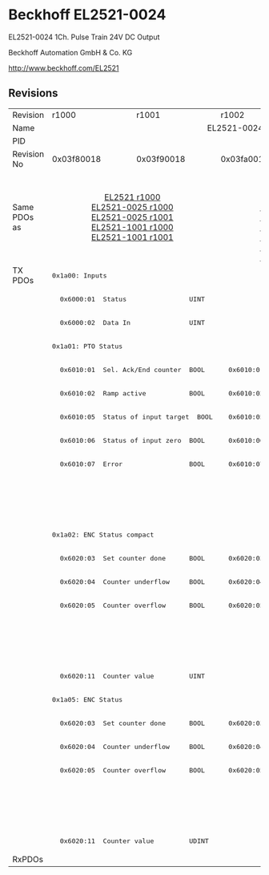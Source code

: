 # Beckhoff EL2521-0024

EL2521-0024 1Ch. Pulse Train 24V DC Output

Beckhoff Automation GmbH & Co. KG

http://www.beckhoff.com/EL2521

## Revisions
<table>
<tr >
<td>Revision</td>
<td>r1000</td>
<td>r1001</td>
<td>r1002</td>
<td>r1003</td>
<td>r1004</td>
<td>r1005</td>
</tr>
<tr >
<td>Name</td>
<td colspan=6 align="center">EL2521-0024 1Ch. Pulse Train 24V DC Output</td>
</tr>
<tr >
<td>PID</td>
<td colspan=6 align="center">0x09d93052</td>
</tr>
<tr >
<td>Revision No</td>
<td>0x03f80018</td>
<td>0x03f90018</td>
<td>0x03fa0018</td>
<td>0x03fb0018</td>
<td>0x03fc0018</td>
<td>0x03fd0018</td>
</tr>
<tr >
<td>Same PDOs as</td>
<td colspan=2 align="center"><a href="EL2521">EL2521 r1000</a><br/><a href="EL2521-0025">EL2521-0025 r1000</a><br/><a href="EL2521-0025">EL2521-0025 r1001</a><br/><a href="EL2521-1001">EL2521-1001 r1000</a><br/><a href="EL2521-1001">EL2521-1001 r1001</a></td>
<td colspan=3 align="center"><a href="EL2521">EL2521 r1003</a><br/><a href="EL2521">EL2521 r1004</a><br/><a href="EL2521">EL2521 r1005</a><br/><a href="EL2521-0025">EL2521-0025 r1002</a><br/><a href="EL2521-0025">EL2521-0025 r1003</a><br/><a href="EL2521-0025">EL2521-0025 r1004</a><br/><a href="EL2521-1001">EL2521-1001 r1002</a><br/><a href="EL2521-1001">EL2521-1001 r1003</a><br/><a href="EL2521-1001">EL2521-1001 r1004</a></td>
<td><a href="EL2521">EL2521 r1006</a><br/><a href="EL2521-0025">EL2521-0025 r1005</a></td>
</tr>
<tr class="txpdo">
<td rowspan=25 valign=top>TX PDOs</td>
<td colspan=6 align="left"><pre>0x1a00: Inputs</pre></td>
<td></td>
</tr>
<tr class="txpdo">
<td colspan=6 align="left"><pre>  0x6000:01  Status                UINT</pre></td>
</tr>
<tr class="txpdo">
<td colspan=6 align="left"><pre>  0x6000:02  Data In               UINT</pre></td>
</tr>
<tr class="txpdo">
<td colspan=6 align="left"><pre>0x1a01: PTO Status</pre></td>
</tr>
<tr class="txpdo">
<td colspan=2 align="left"><pre>  0x6010:01  Sel. Ack/End counter  BOOL</pre></td>
<td colspan=4 align="left"><pre>  0x6010:01  Status__Sel. Ack/End counter  BOOL</pre></td>
</tr>
<tr class="txpdo">
<td colspan=2 align="left"><pre>  0x6010:02  Ramp active           BOOL</pre></td>
<td colspan=4 align="left"><pre>  0x6010:02  Status__Ramp active   BOOL</pre></td>
</tr>
<tr class="txpdo">
<td colspan=2 align="left"><pre>  0x6010:05  Status of input target  BOOL</pre></td>
<td colspan=4 align="left"><pre>  0x6010:05  Status__Status of input target  BOOL</pre></td>
</tr>
<tr class="txpdo">
<td colspan=2 align="left"><pre>  0x6010:06  Status of input zero  BOOL</pre></td>
<td colspan=4 align="left"><pre>  0x6010:06  Status__Status of input zero  BOOL</pre></td>
</tr>
<tr class="txpdo">
<td colspan=2 align="left"><pre>  0x6010:07  Error                 BOOL</pre></td>
<td colspan=4 align="left"><pre>  0x6010:07  Status__Error         BOOL</pre></td>
</tr>
<tr class="txpdo">
<td colspan=5 align="left"></td>
<td><pre>  0x6010:0e  Status__Sync error    BOOL</pre></td>
</tr>
<tr class="txpdo">
<td colspan=5 align="left"></td>
<td><pre>  0x6010:10  Status__TxPDO Toggle  BOOL</pre></td>
</tr>
<tr class="txpdo">
<td colspan=6 align="left"><pre>0x1a02: ENC Status compact</pre></td>
</tr>
<tr class="txpdo">
<td colspan=2 align="left"><pre>  0x6020:03  Set counter done      BOOL</pre></td>
<td colspan=4 align="left"><pre>  0x6020:03  Status__Set counter done  BOOL</pre></td>
</tr>
<tr class="txpdo">
<td colspan=2 align="left"><pre>  0x6020:04  Counter underflow     BOOL</pre></td>
<td colspan=4 align="left"><pre>  0x6020:04  Status__Counter underflow  BOOL</pre></td>
</tr>
<tr class="txpdo">
<td colspan=2 align="left"><pre>  0x6020:05  Counter overflow      BOOL</pre></td>
<td colspan=4 align="left"><pre>  0x6020:05  Status__Counter overflow  BOOL</pre></td>
</tr>
<tr class="txpdo">
<td colspan=5 align="left"></td>
<td><pre>  0x6020:0e  Status__Sync error    BOOL</pre></td>
</tr>
<tr class="txpdo">
<td colspan=5 align="left"></td>
<td><pre>  0x6020:10  Status__TxPDO Toggle  BOOL</pre></td>
</tr>
<tr class="txpdo">
<td colspan=6 align="left"><pre>  0x6020:11  Counter value         UINT</pre></td>
</tr>
<tr class="txpdo">
<td colspan=6 align="left"><pre>0x1a05: ENC Status</pre></td>
</tr>
<tr class="txpdo">
<td colspan=2 align="left"><pre>  0x6020:03  Set counter done      BOOL</pre></td>
<td colspan=4 align="left"><pre>  0x6020:03  Status__Set counter done  BOOL</pre></td>
</tr>
<tr class="txpdo">
<td colspan=2 align="left"><pre>  0x6020:04  Counter underflow     BOOL</pre></td>
<td colspan=4 align="left"><pre>  0x6020:04  Status__Counter underflow  BOOL</pre></td>
</tr>
<tr class="txpdo">
<td colspan=2 align="left"><pre>  0x6020:05  Counter overflow      BOOL</pre></td>
<td colspan=4 align="left"><pre>  0x6020:05  Status__Counter overflow  BOOL</pre></td>
</tr>
<tr class="txpdo">
<td colspan=5 align="left"></td>
<td><pre>  0x6020:0e  Status__Sync error    BOOL</pre></td>
</tr>
<tr class="txpdo">
<td colspan=5 align="left"></td>
<td><pre>  0x6020:10  Status__TxPDO Toggle  BOOL</pre></td>
</tr>
<tr class="txpdo">
<td colspan=6 align="left"><pre>  0x6020:11  Counter value         UDINT</pre></td>
</tr>
<tr >
<td>RxPDOs</td>
<td colspan=6 align="left"></td>
</tr>
</table>
